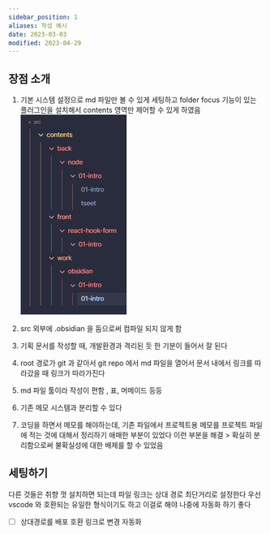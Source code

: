 ```yaml
---
sidebar_position: 1
aliases: 작성 예시
date: 2023-03-03
modified: 2023-04-29
---
```


## 장점 소개

1. 기본 시스템 설정으로 md 파일만 볼 수 있게 세팅하고 folder focus 기능이 있는 플러그인을 설치해서 contents 영역만 제어할 수 있게 하였음
   ![](file/01-intro.png)

2. src 외부에 .obsidian 을 둠으로써 컴파일 되지 않게 함
3. 기획 문서를 작성할 때, 개발환경과 격리된 듯 한 기분이 들어서 잘 된다
4. root 경로가 git 과 같아서 git repo 에서 md 파일을 열어서 문서 내에서 링크를 따라갔을 때 링크가 따라가진다
5. md 파일 툴이라 작성이 편함 , 표, 머메이드 등등
6. 기존 메모 시스템과 분리할 수 있다
7. 코딩을 하면서 메모를 해야하는데,
   기존 파일에서 프로젝트용 메모를 프로젝트 파일에 적는 것에 대해서 정리하기 애매한 부분이 있었다
   이런 부분을 해결 > 확실히 분리함으로써 불확실성에 대한 배제를 할 수 있었음

## 세팅하기

다른 것들은 취향 껏 설치하면 되는데
파일 링크는 상대 경로 최단거리로 설정한다
우선 vscode 와 호환되는 유일한 형식이기도 하고 이걸로 해야 나중에 자동화 하기 좋다

- [ ] 상대경로를 배포 호환 링크로 변경 자동화
